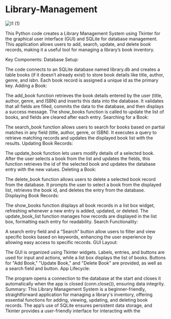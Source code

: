 # Library-Management
![I1 (1)](https://github.com/user-attachments/assets/a9dab355-1a3b-4c52-9c23-97817c1c71cf)

This Python code creates a Library Management System using Tkinter for the graphical user interface (GUI) and SQLite for database management. This application allows users to add, search, update, and delete book records, making it a useful tool for managing a library’s book inventory.

Key Components:
Database Setup:

The code connects to an SQLite database named library.db and creates a table books (if it doesn’t already exist) to store book details like title, author, genre, and isbn.
Each book record is assigned a unique id as the primary key.
Adding a Book:

The add_book function retrieves the book details entered by the user (title, author, genre, and ISBN) and inserts this data into the database.
It validates that all fields are filled, commits the data to the database, and then displays a success message. The show_books function is called to update the list of books, and fields are cleared after each entry.
Searching for a Book:

The search_book function allows users to search for books based on partial matches in any field (title, author, genre, or ISBN).
It executes a query to retrieve matching records and updates the displayed book list with the results.
Updating Book Records:

The update_book function lets users modify details of a selected book.
After the user selects a book from the list and updates the fields, this function retrieves the id of the selected book and updates the database entry with the new values.
Deleting a Book:

The delete_book function allows users to delete a selected book record from the database.
It prompts the user to select a book from the displayed list, retrieves the book id, and deletes the entry from the database.
Displaying Book Records:

The show_books function displays all book records in a list box widget, refreshing whenever a new entry is added, updated, or deleted.
The update_book_list function manages how records are displayed in the list box, formatting each entry for readability.
Search Functionality:

A search entry field and a “Search” button allow users to filter and view specific books based on keywords, enhancing the user experience by allowing easy access to specific records.
GUI Layout:

The GUI is organized using Tkinter widgets. Labels, entries, and buttons are used for input and actions, while a list box displays the list of books.
Buttons for "Add Book," "Update Book," and "Delete Book" are provided, as well as a search field and button.
App Lifecycle:

The program opens a connection to the database at the start and closes it automatically when the app is closed (conn.close()), ensuring data integrity.
Summary:
This Library Management System is a beginner-friendly, straightforward application for managing a library's inventory, offering essential functions for adding, viewing, updating, and deleting book records. The app’s use of SQLite ensures persistent data storage, and Tkinter provides a user-friendly interface for interacting with the
